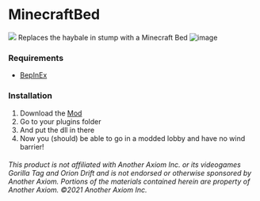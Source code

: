 # MinecraftBed
<a href="https://github.com/defaultuser0-nerd/MinecraftBed/releases"><img src="https://img.shields.io/github/downloads/defaultuser0-nerd/MinecraftBed/total.svg?style=for-the-badge"></a>
Replaces the haybale in stump with a Minecraft Bed
![image](https://github.com/user-attachments/assets/2df64d38-4ecc-422c-808c-f6f023e9160b)

### **Requirements**
 - [BepInEx](<https://github.com/BepInEx/BepInEx/releases/latest>)

### **Installation**
1. Download the [Mod](https://github.com/defaultuser0-nerd/MinecraftBed/releases/latest)
2. Go to your plugins folder
3. And put the dll in there
4. Now you (should) be able to go in a modded lobby and have no wind barrier!

   
###### This product is not affiliated with Another Axiom Inc. or its videogames Gorilla Tag and Orion Drift and is not endorsed or otherwise sponsored by Another Axiom. Portions of the materials contained herein are property of Another Axiom. ©2021 Another Axiom Inc.
